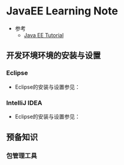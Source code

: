 # JavaEE Learning Note
   * 参考
      + [Java EE Tutorial](https://javaee.github.io/tutorial/?nsukey=Yy%2FTTFfc05cLxRzl%2FV5XObEdb1YCTB%2F8N6G70GAIPQNQGIqSfnbDkSeyZ9zqJjW1XvpQ8aZ8tVMyjvLGI2Bu1BaCKinKPuJnvXutaHGVHi3OM4kkvOeq9tXUXhWXJx%2F5AaMYSREnSvvnk6ymU%2B3Q%2Bwtb2UutVnEKJyovylHlVe4X8f97NHMomUucHopI%2FQCFnW5DWPkbaU5vpwZjS5TS6g%3D%3D)

## 开发环境环境的安装与设置
### Eclipse
   * Eclipse的安装与设置参见：[]()<br>
### IntelliJ IDEA
   * Eclipse的安装与设置参见：[]()<br>

## 预备知识
### 包管理工具
